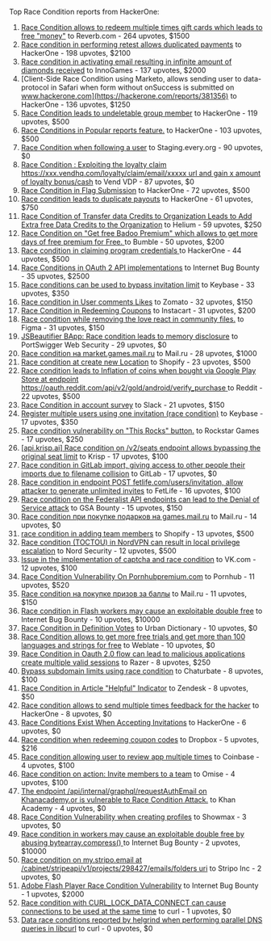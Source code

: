Top Race Condition reports from HackerOne:

1. [Race Condition allows to redeem multiple times gift cards which leads to free "money"](https://hackerone.com/reports/759247) to Reverb.com - 264 upvotes, $1500
2. [Race condition in performing retest allows duplicated payments](https://hackerone.com/reports/429026) to HackerOne - 198 upvotes, $2100
3. [Race condition in activating email resulting in infinite amount of diamonds received](https://hackerone.com/reports/509629) to InnoGames - 137 upvotes, $2000
4. [Client-Side Race Condition using Marketo, allows sending user to data-protocol in Safari when form without onSuccess is submitted on www.hackerone.com](https://hackerone.com/reports/381356) to HackerOne - 136 upvotes, $1250
5. [Race Condition leads to undeletable group member](https://hackerone.com/reports/604534) to HackerOne - 119 upvotes, $500
6. [Race Conditions in Popular reports feature.](https://hackerone.com/reports/146845) to HackerOne - 103 upvotes, $500
7. [Race Condition when following a user](https://hackerone.com/reports/927384) to Staging.every.org - 90 upvotes, $0
8. [Race Condition : Exploiting the loyalty claim https://xxx.vendhq.com/loyalty/claim/email/xxxxx url and gain x amount of loyalty bonus/cash](https://hackerone.com/reports/331940) to Vend VDP - 87 upvotes, $0
9. [Race Condition in Flag Submission](https://hackerone.com/reports/454949) to HackerOne - 72 upvotes, $500
10. [Race condition leads to duplicate payouts](https://hackerone.com/reports/220445) to HackerOne - 61 upvotes, $750
11. [Race Condition of Transfer data Credits to Organization Leads to Add Extra free Data Credits to the Organization](https://hackerone.com/reports/974892) to Helium - 59 upvotes, $250
12. [Race Condition on "Get free Badoo Premium" which allows to get more days of free premium for Free. ](https://hackerone.com/reports/1037430) to Bumble - 50 upvotes, $200
13. [Race condition in claiming program credentials ](https://hackerone.com/reports/488985) to HackerOne - 44 upvotes, $500
14. [Race Conditions in OAuth 2 API implementations](https://hackerone.com/reports/55140) to Internet Bug Bounty - 35 upvotes, $2500
15. [Race conditions can be used to bypass invitation limit](https://hackerone.com/reports/115007) to Keybase - 33 upvotes, $350
16. [Race condition in User comments  Likes](https://hackerone.com/reports/1409913) to Zomato - 32 upvotes, $150
17. [Race Condition in Redeeming Coupons](https://hackerone.com/reports/157996) to Instacart - 31 upvotes, $200
18. [Race condition while removing the love react in community files.](https://hackerone.com/reports/996141) to Figma - 31 upvotes, $150
19. [JSBeautifier BApp: Race condition leads to memory disclosure](https://hackerone.com/reports/187134) to PortSwigger Web Security - 29 upvotes, $0
20. [Race condition на market.games.mail.ru](https://hackerone.com/reports/317557) to Mail.ru - 28 upvotes, $1000
21. [Race condition at create new Location](https://hackerone.com/reports/413759) to Shopify - 23 upvotes, $500
22. [Race condition leads to Inflation of coins when bought via Google Play Store at endpoint https://oauth.reddit.com/api/v2/gold/android/verify_purchase ](https://hackerone.com/reports/801743) to Reddit - 22 upvotes, $500
23. [Race Condition in account survey](https://hackerone.com/reports/165570) to Slack - 21 upvotes, $150
24. [Register multiple users using one invitation (race condition)](https://hackerone.com/reports/148609) to Keybase - 17 upvotes, $350
25. [Race condition vulnerability on "This Rocks" button.](https://hackerone.com/reports/474021) to Rockstar Games - 17 upvotes, $250
26. [[api.krisp.ai] Race condition on /v2/seats endpoint allows bypassing the original seat limit](https://hackerone.com/reports/1418419) to Krisp - 17 upvotes, $100
27. [Race condition in GitLab import, giving access to other people their imports due to filename collision](https://hackerone.com/reports/214028) to GitLab - 17 upvotes, $0
28. [Race condition in endpoint POST fetlife.com/users/invitation, allow attacker to generate unlimited invites](https://hackerone.com/reports/1460373) to FetLife - 16 upvotes, $100
29. [Race condition on the Federalist API endpoints can lead to the Denial of Service attack](https://hackerone.com/reports/249319) to GSA Bounty - 15 upvotes, $150
30. [Race condition при покупке подарков на games.mail.ru](https://hackerone.com/reports/685432) to Mail.ru - 14 upvotes, $0
31. [race condition in adding team members](https://hackerone.com/reports/176127) to Shopify - 13 upvotes, $500
32. [Race condition (TOCTOU) in NordVPN can result in local privilege escalation](https://hackerone.com/reports/768110) to Nord Security - 12 upvotes, $500
33. [Issue in the implementation of captcha and race condition](https://hackerone.com/reports/67562) to VK.com - 12 upvotes, $100
34. [Race Condition Vulnerability On Pornhubpremium.com](https://hackerone.com/reports/183624) to Pornhub - 11 upvotes, $520
35. [Race condition на покупке призов за баллы](https://hackerone.com/reports/700833) to Mail.ru - 11 upvotes, $150
36. [Race condition in Flash workers may cause an exploitabl​e double free](https://hackerone.com/reports/37240) to Internet Bug Bounty - 10 upvotes, $10000
37. [Race Condition in Definition Votes](https://hackerone.com/reports/152717) to Urban Dictionary - 10 upvotes, $0
38. [Race Condition allows to get more free trials and get more than 100 languages and strings for free](https://hackerone.com/reports/1087188) to Weblate - 10 upvotes, $0
39. [Race Condition in Oauth 2.0 flow can lead to malicious applications create multiple valid sessions](https://hackerone.com/reports/699112) to Razer - 8 upvotes, $250
40. [Bypass subdomain limits using race condition](https://hackerone.com/reports/395351) to Chaturbate - 8 upvotes, $100
41. [Race Condition in Article "Helpful" Indicator](https://hackerone.com/reports/109485) to Zendesk - 8 upvotes, $50
42. [Race condition allows to send multiple times feedback for the hacker](https://hackerone.com/reports/1132171) to HackerOne - 8 upvotes, $0
43. [Race Conditions Exist When Accepting Invitations](https://hackerone.com/reports/119354) to HackerOne - 6 upvotes, $0
44. [Race condition when redeeming coupon codes](https://hackerone.com/reports/59179) to Dropbox - 5 upvotes, $216
45. [Race condition allowing user to review app multiple times](https://hackerone.com/reports/106360) to Coinbase - 4 upvotes, $100
46. [Race condition on action: Invite members to a team](https://hackerone.com/reports/1285538) to Omise - 4 upvotes, $100
47. [The endpoint /api/internal/graphql/requestAuthEmail on Khanacademy.or is vulnerable to Race Condition Attack.](https://hackerone.com/reports/1293377) to Khan Academy - 4 upvotes, $0
48. [Race Condition Vulnerability when creating profiles](https://hackerone.com/reports/1428690) to Showmax - 3 upvotes, $0
49. [Race condition in workers may cause an exploitable double free by abusing bytearray.compress()  ](https://hackerone.com/reports/47227) to Internet Bug Bounty - 2 upvotes, $10000
50. [Race condition on my.stripo.email at /cabinet/stripeapi/v1/projects/298427/emails/folders uri](https://hackerone.com/reports/994051) to Stripo Inc - 2 upvotes, $0
51. [Adobe Flash Player Race Condition Vulnerability](https://hackerone.com/reports/119657) to Internet Bug Bounty - 1 upvotes, $2000
52. [Race condition with CURL_LOCK_DATA_CONNECT can cause connections to be used at the same time](https://hackerone.com/reports/724134) to curl - 1 upvotes, $0
53. [Data race conditions reported by helgrind when performing parallel DNS queries in libcurl](https://hackerone.com/reports/1019457) to curl - 0 upvotes, $0
